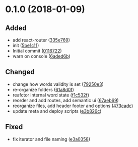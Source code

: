 <a name="0.1.0"></a>
# 0.1.0 (2018-01-09)

## Added
* add react-router ([335e769](https://github.com/ChrisRast/Le-Taguenet/commit/335e769))
* init ([5be1c11](https://github.com/ChrisRast/Le-Taguenet/commit/5be1c11))
* Initial commit ([0116722](https://github.com/ChrisRast/Le-Taguenet/commit/0116722))
* warn on console ([6aded6b](https://github.com/ChrisRast/Le-Taguenet/commit/6aded6b))

## Changed
* change how words validity is set ([79250e3](https://github.com/ChrisRast/Le-Taguenet/commit/79250e3))
* re-organize folders ([61a8d0f](https://github.com/ChrisRast/Le-Taguenet/commit/61a8d0f))
* reafctor internal word state ([f1c532f](https://github.com/ChrisRast/Le-Taguenet/commit/f1c532f))
* reorder and add routes, add semantic ui ([67aeb69](https://github.com/ChrisRast/Le-Taguenet/commit/67aeb69))
* reorganize files, add header footer and options ([473cadc](https://github.com/ChrisRast/Le-Taguenet/commit/473cadc))
* update meta and deploy scripts ([e3b826c](https://github.com/ChrisRast/Le-Taguenet/commit/e3b826c))

## Fixed
* fix iterator and file naming ([e3a0358](https://github.com/ChrisRast/Le-Taguenet/commit/e3a0358))
